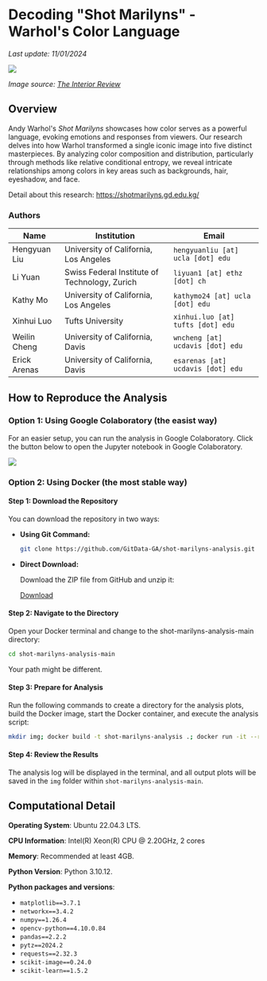  # Decoding "Shot Marilyns" - Warhol's Color Language

*Last update: 11/01/2024*

![](https://shotmarilyns.gd.edu.kg/assets/images/background.jpg)

*Image source: [The Interior Review](https://www.theinteriorreview.com/story/2022/5/10/critically-assessing-warhols-shot-sage-blue-marilyn?srsltid=AfmBOorNDV0MYlOhOPaHxqHTWfbINkbTNX-h4POd1SvoCzc569K7Swau)*

## Overview

Andy Warhol's *Shot Marilyns* showcases how color serves as a powerful language, evoking emotions and responses from viewers. Our research delves into how Warhol transformed a single iconic image into five distinct masterpieces. By analyzing color composition and distribution, particularly through methods like relative conditional entropy, we reveal intricate relationships among colors in key areas such as backgrounds, hair, eyeshadow, and face.

Detail about this research: https://shotmarilyns.gd.edu.kg/

### Authors

| Name           | Institution                                  | Email                           |
|----------------|----------------------------------------------|---------------------------------|
| Hengyuan Liu   | University of California, Los Angeles        | `hengyuanliu [at] ucla [dot] edu`     |
| Li Yuan       | Swiss Federal Institute of Technology, Zurich | `liyuan1 [at] ethz [dot] ch`          |
| Kathy Mo      | University of California, Los Angeles         | `kathymo24 [at] ucla [dot] edu`       |
| Xinhui Luo    | Tufts University                              | `xinhui.luo [at] tufts [dot] edu`     |
| Weilin Cheng  | University of California, Davis               | `wncheng [at] ucdavis [dot] edu` |
| Erick Arenas  | University of California, Davis               | `esarenas [at] ucdavis [dot] edu` |


## How to Reproduce the Analysis

### Option 1: Using Google Colaboratory (the easist way)

For an easier setup, you can run the analysis in Google Colaboratory. Click the button below to open the Jupyter notebook in Google Colaboratory.

[![](https://colab.research.google.com/assets/colab-badge.svg)](https://colab.research.google.com/github/GitData-GA/shot-marilyns-analysis/blob/main/main.ipynb)

### Option 2: Using Docker (the most stable way)

#### Step 1: Download the Repository

You can download the repository in two ways:

- **Using Git Command:**

  ```bash
  git clone https://github.com/GitData-GA/shot-marilyns-analysis.git shot-marilyns-analysis-main
  ```

- **Direct Download:**

  Download the ZIP file from GitHub and unzip it:

  [Download](https://github.com/GitData-GA/shot-marilyns-analysis/archive/refs/heads/main.zip)

#### Step 2: Navigate to the Directory

Open your Docker terminal and change to the shot-marilyns-analysis-main directory:

```bash
cd shot-marilyns-analysis-main
```

Your path might be different.

#### Step 3: Prepare for Analysis

Run the following commands to create a directory for the analysis plots, build the Docker image, start the Docker container, and execute the analysis script:

```bash
mkdir img; docker build -t shot-marilyns-analysis .; docker run -it --rm -v "$(pwd)/img:/img" shot-marilyns-analysis
```

#### Step 4: Review the Results

The analysis log will be displayed in the terminal, and all output plots will be saved in the `img` folder within `shot-marilyns-analysis-main`.

## Computational Detail

**Operating System**: Ubuntu 22.04.3 LTS.

**CPU Information**: Intel(R) Xeon(R) CPU @ 2.20GHz, 2 cores

**Memory**: Recommended at least 4GB.

**Python Version**: Python 3.10.12.

**Python packages and versions**:

- `matplotlib==3.7.1`
- `networkx==3.4.2`
- `numpy==1.26.4`
- `opencv-python==4.10.0.84`
- `pandas==2.2.2`
- `pytz==2024.2`
- `requests==2.32.3`
- `scikit-image==0.24.0`
- `scikit-learn==1.5.2`
